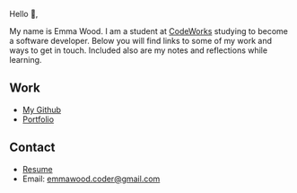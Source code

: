 Hello 👋, 

My name is Emma Wood. I am a student at [CodeWorks](https://boisecodeworks.com) studying to become a software developer. Below you will find links to some of my work and ways to get in touch. Included also are my notes and reflections while learning. 

## Work

* [My Github](https://github.com/ewood-coder)
* [Portfolio](https://ewood-coder.github.io/)

## Contact

* [Resume](https://ewood-coder.github.io/resume)
* Email: emmawood.coder@gmail.com
